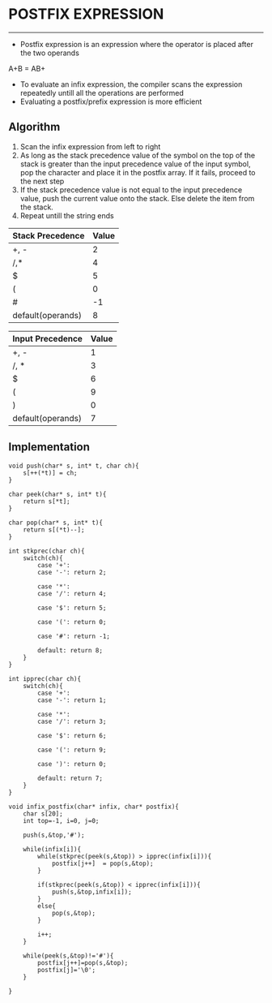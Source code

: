 # POSTFIX EXPRESSION
---

- Postfix expression is an expression where the operator is placed after the two operands

A+B  = AB+

- To evaluate an infix expression, the compiler scans the expression repeatedly untill all the operations are performed
- Evaluating a postfix/prefix expression is more efficient

## Algorithm
1. Scan the infix expression from left to right
2. As long as the stack precedence value of the symbol on the top of the stack is greater than the input precedence value of the input symbol, pop the character and place it in the postfix array. If it fails, proceed to the next step
3. If the stack precedence value is not equal to the input precedence value, push the current value onto the stack. Else delete the item from the stack.
4. Repeat untill the string ends

| Stack Precedence  | Value |
| ----------------- | ----- |
| +, -              | 2     |
| /,*               | 4     |
| $                 | 5     |
| (                 | 0     |
| #                 | -1    |
| default(operands) | 8     | 

| Input Precedence  | Value |
| ----------------- | ----- |
| +, -              | 1     |
| /, *               | 3     |
| $                 | 6     |
| (                 | 9     |
| )                 | 0     | 
| default(operands) | 7     |

## Implementation
```
void push(char* s, int* t, char ch){
    s[++(*t)] = ch;
}

char peek(char* s, int* t){
    return s[*t];
}

char pop(char* s, int* t){
    return s[(*t)--];
}

int stkprec(char ch){
    switch(ch){
        case '+':
        case '-': return 2;

        case '*':
        case '/': return 4;

        case '$': return 5;

        case '(': return 0;

        case '#': return -1;

        default: return 8;
    }
}

int ipprec(char ch){
    switch(ch){
        case '+':
        case '-': return 1;

        case '*':
        case '/': return 3;

        case '$': return 6;

        case '(': return 9;

        case ')': return 0;

        default: return 7;
    }
}

void infix_postfix(char* infix, char* postfix){
    char s[20];
    int top=-1, i=0, j=0;

    push(s,&top,'#');

    while(infix[i]){
        while(stkprec(peek(s,&top)) > ipprec(infix[i])){
            postfix[j++]  = pop(s,&top);
        }

        if(stkprec(peek(s,&top)) < ipprec(infix[i])){
            push(s,&top,infix[i]);
        }
        else{
            pop(s,&top);
        }

        i++;
    }
    
    while(peek(s,&top)!='#'){
        postfix[j++]=pop(s,&top);
        postfix[j]='\0';
    }

}
```





